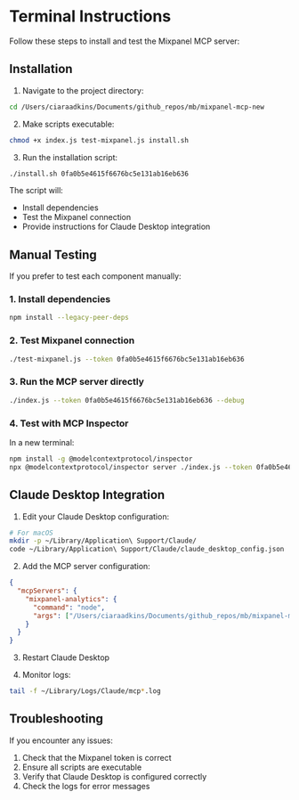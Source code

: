# Terminal Instructions

Follow these steps to install and test the Mixpanel MCP server:

## Installation

1. Navigate to the project directory:

```bash
cd /Users/ciaraadkins/Documents/github_repos/mb/mixpanel-mcp-new
```

2. Make scripts executable:

```bash
chmod +x index.js test-mixpanel.js install.sh
```

3. Run the installation script:

```bash
./install.sh 0fa0b5e4615f6676bc5e131ab16eb636
```

The script will:
- Install dependencies
- Test the Mixpanel connection
- Provide instructions for Claude Desktop integration

## Manual Testing

If you prefer to test each component manually:

### 1. Install dependencies

```bash
npm install --legacy-peer-deps
```

### 2. Test Mixpanel connection

```bash
./test-mixpanel.js --token 0fa0b5e4615f6676bc5e131ab16eb636
```

### 3. Run the MCP server directly

```bash
./index.js --token 0fa0b5e4615f6676bc5e131ab16eb636 --debug
```

### 4. Test with MCP Inspector

In a new terminal:

```bash
npm install -g @modelcontextprotocol/inspector
npx @modelcontextprotocol/inspector server ./index.js --token 0fa0b5e4615f6676bc5e131ab16eb636
```

## Claude Desktop Integration

1. Edit your Claude Desktop configuration:

```bash
# For macOS
mkdir -p ~/Library/Application\ Support/Claude/
code ~/Library/Application\ Support/Claude/claude_desktop_config.json
```

2. Add the MCP server configuration:

```json
{
  "mcpServers": {
    "mixpanel-analytics": {
      "command": "node",
      "args": ["/Users/ciaraadkins/Documents/github_repos/mb/mixpanel-mcp-new/index.js", "--token", "0fa0b5e4615f6676bc5e131ab16eb636", "--debug"]
    }
  }
}
```

3. Restart Claude Desktop

4. Monitor logs:

```bash
tail -f ~/Library/Logs/Claude/mcp*.log
```

## Troubleshooting

If you encounter any issues:

1. Check that the Mixpanel token is correct
2. Ensure all scripts are executable
3. Verify that Claude Desktop is configured correctly
4. Check the logs for error messages
